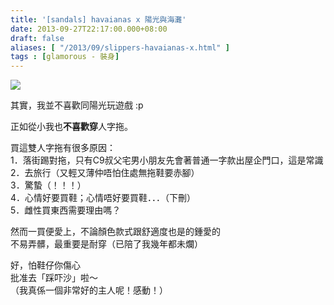 ```yaml
---
title: '[sandals] havaianas x 陽光與海灘'
date: 2013-09-27T22:17:00.000+08:00
draft: false
aliases: [ "/2013/09/slippers-havaianas-x.html" ]
tags : [glamorous - 裝身]
---
```


![](/images/havaianas.jpg)

  

其實，我並不喜歡同陽光玩遊戲 :p

  
正如從小我也**不喜歡穿**人字拖。  
  
買這雙人字拖有很多原因：  
1．落街踢對拖，只有C9叔父宅男小朋友先會著普通一字款出屋企門口，這是常識  
2．去旅行（又輕又薄仲唔怕住處無拖鞋要赤腳）  
3．驚蟄（！！！）  
4．心情好要買鞋；心情唔好要買鞋．．．（下刪）  
5．雌性買東西需要理由嗎？  
  
然而一買便愛上，不論顏色款式跟舒適度也是的鍾愛的  
不易弄髒，最重要是耐穿（已陪了我幾年都未爛）  
  
好，怕鞋仔你傷心  
批准去「踩吓沙」啦～  
（我真係一個非常好的主人呢！感動！）
